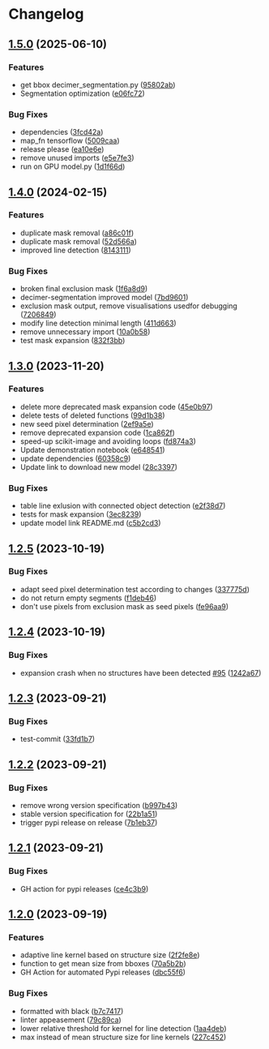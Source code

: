 # Changelog

## [1.5.0](https://github.com/Kohulan/DECIMER-Image-Segmentation/compare/v1.4.0...v1.5.0) (2025-06-10)


### Features

* get bbox decimer_segmentation.py ([95802ab](https://github.com/Kohulan/DECIMER-Image-Segmentation/commit/95802abaf52c96cd16b1beba0ebe9b5ca8bbfdb0))
* Segmentation optimization ([e06fc72](https://github.com/Kohulan/DECIMER-Image-Segmentation/commit/e06fc7246ce6cc0f7d364f28ab130db43a438743))


### Bug Fixes

* dependencies ([3fcd42a](https://github.com/Kohulan/DECIMER-Image-Segmentation/commit/3fcd42ad2d388404dc802d9710726cd0cb661672))
* map_fn tensorflow ([5009caa](https://github.com/Kohulan/DECIMER-Image-Segmentation/commit/5009caaa3edf1672058ec898a28c34f664114f2d))
* release please ([ea10e6e](https://github.com/Kohulan/DECIMER-Image-Segmentation/commit/ea10e6e89b176c81f1d60d87ae47c6728821ff53))
* remove unused imports ([e5e7fe3](https://github.com/Kohulan/DECIMER-Image-Segmentation/commit/e5e7fe3ca3f2f0a8924be0c7910aea9232f31d55))
* run on GPU model.py ([1d1f66d](https://github.com/Kohulan/DECIMER-Image-Segmentation/commit/1d1f66d011bf25dfe09f603851163c17c3228608))

## [1.4.0](https://github.com/Kohulan/DECIMER-Image-Segmentation/compare/v1.3.0...v1.4.0) (2024-02-15)


### Features

* duplicate mask removal ([a86c01f](https://github.com/Kohulan/DECIMER-Image-Segmentation/commit/a86c01fb7a3e63d3cc15be62dfab5564d7053256))
* duplicate mask removal ([52d566a](https://github.com/Kohulan/DECIMER-Image-Segmentation/commit/52d566ac8fceb64b2a9fe3660f9149da48281159))
* improved line detection ([8143111](https://github.com/Kohulan/DECIMER-Image-Segmentation/commit/814311111c0daa410ebc0ff92dfb84ff96f8bbb7))


### Bug Fixes

* broken final exclusion mask ([1f6a8d9](https://github.com/Kohulan/DECIMER-Image-Segmentation/commit/1f6a8d988a7f6eafbcac4afb253c6fecbf82ee11))
* decimer-segmentation improved model ([7bd9601](https://github.com/Kohulan/DECIMER-Image-Segmentation/commit/7bd9601ce55a7cf6a6506362d5d804fdb1a8e78b))
* exclusion mask output, remove visualisations usedfor debugging ([7206849](https://github.com/Kohulan/DECIMER-Image-Segmentation/commit/7206849aa39b07f5851fce5a54bfc48984467d66))
* modify line detection minimal length ([411d663](https://github.com/Kohulan/DECIMER-Image-Segmentation/commit/411d663c2b4528ebfc51412b63068205817b4123))
* remove unnecessary import ([10a0b58](https://github.com/Kohulan/DECIMER-Image-Segmentation/commit/10a0b585c36cd7223c5abecd8f8d71f421e32147))
* test mask expansion ([832f3bb](https://github.com/Kohulan/DECIMER-Image-Segmentation/commit/832f3bb171d052d8acf621da0f86937d7f9ff48e))

## [1.3.0](https://github.com/Kohulan/DECIMER-Image-Segmentation/compare/v1.2.5...v1.3.0) (2023-11-20)


### Features

* delete more deprecated mask expansion code ([45e0b97](https://github.com/Kohulan/DECIMER-Image-Segmentation/commit/45e0b970f3cf1c0b89421c478bc9a6ce23bd0217))
* delete tests of deleted functions ([99d1b38](https://github.com/Kohulan/DECIMER-Image-Segmentation/commit/99d1b3849aba7abe7588d489486f4862ebd158f4))
* new seed pixel determination ([2ef9a5e](https://github.com/Kohulan/DECIMER-Image-Segmentation/commit/2ef9a5e7e406407b09e1197f1c0defc2be1250bb))
* remove deprecated expansion code ([1ca862f](https://github.com/Kohulan/DECIMER-Image-Segmentation/commit/1ca862f0237134b935d5d32151129d0045057f4c))
* speed-up scikit-image and avoiding loops ([fd874a3](https://github.com/Kohulan/DECIMER-Image-Segmentation/commit/fd874a34ec9045b8ab116c34f1821479397e5e10))
* Update demonstration notebook ([e648541](https://github.com/Kohulan/DECIMER-Image-Segmentation/commit/e6485410fcebe72ef50b26d4a335d151db42de67))
* update dependencies ([60358c9](https://github.com/Kohulan/DECIMER-Image-Segmentation/commit/60358c9f9cc4fd29184d78c84718cb454b8cbfaf))
* Update link to download new model ([28c3397](https://github.com/Kohulan/DECIMER-Image-Segmentation/commit/28c33975d1538f6920321f03cc638d38e96f7dd9))


### Bug Fixes

* table line exlusion with connected object detection ([e2f38d7](https://github.com/Kohulan/DECIMER-Image-Segmentation/commit/e2f38d7b646fefc39b3401d49fd9a54707ddeb20))
* tests for mask expansion ([3ec8239](https://github.com/Kohulan/DECIMER-Image-Segmentation/commit/3ec8239db46b1d92faa89a15e3e1319462f04502))
* update model link README.md ([c5b2cd3](https://github.com/Kohulan/DECIMER-Image-Segmentation/commit/c5b2cd3d04133aeaee41ee9fb6a0d263154abb7e))

## [1.2.5](https://github.com/Kohulan/DECIMER-Image-Segmentation/compare/v1.2.4...v1.2.5) (2023-10-19)


### Bug Fixes

* adapt seed pixel determination test according to changes ([337775d](https://github.com/Kohulan/DECIMER-Image-Segmentation/commit/337775d34b536ee79aa63e7b0153aae7c49b229d))
* do not return empty segments ([f1deb46](https://github.com/Kohulan/DECIMER-Image-Segmentation/commit/f1deb4606627fd96c43ec8527c5287e0823f5905))
* don't use pixels from exclusion mask as seed pixels ([fe96aa9](https://github.com/Kohulan/DECIMER-Image-Segmentation/commit/fe96aa91af94c2c8b650ae8d3215a3b497af7469))

## [1.2.4](https://github.com/Kohulan/DECIMER-Image-Segmentation/compare/v1.2.3...v1.2.4) (2023-10-19)


### Bug Fixes

* expansion crash when no structures have been detected [#95](https://github.com/Kohulan/DECIMER-Image-Segmentation/issues/95) ([1242a67](https://github.com/Kohulan/DECIMER-Image-Segmentation/commit/1242a676de2ba970d074be151b8b1865b608f8d5))

## [1.2.3](https://github.com/Kohulan/DECIMER-Image-Segmentation/compare/v1.2.2...v1.2.3) (2023-09-21)


### Bug Fixes

* test-commit ([33fd1b7](https://github.com/Kohulan/DECIMER-Image-Segmentation/commit/33fd1b70cc021aac0334e29cf85c312ea50fd42f))

## [1.2.2](https://github.com/Kohulan/DECIMER-Image-Segmentation/compare/v1.2.1...v1.2.2) (2023-09-21)


### Bug Fixes

* remove wrong version specification ([b997b43](https://github.com/Kohulan/DECIMER-Image-Segmentation/commit/b997b43c7cbb1f581f576a3a6e4fc50fc8aeb2d4))
* stable version specification for ([22b1a51](https://github.com/Kohulan/DECIMER-Image-Segmentation/commit/22b1a51a1e90c0b10848cbddbf03a0852548afc3))
* trigger pypi release on release ([7b1eb37](https://github.com/Kohulan/DECIMER-Image-Segmentation/commit/7b1eb37efe32473e4268205953aa82d3c3e5518f))

## [1.2.1](https://github.com/Kohulan/DECIMER-Image-Segmentation/compare/v1.2.0...v1.2.1) (2023-09-21)


### Bug Fixes

* GH action for pypi releases ([ce4c3b9](https://github.com/Kohulan/DECIMER-Image-Segmentation/commit/ce4c3b940d4c9763f6fb352c7cc4bf5895185d2a))

## [1.2.0](https://github.com/Kohulan/DECIMER-Image-Segmentation/compare/1.1.4...v1.2.0) (2023-09-19)


### Features

* adaptive line kernel based on structure size ([2f2fe8e](https://github.com/Kohulan/DECIMER-Image-Segmentation/commit/2f2fe8e350b6f88eeda2fa9d2c20967283ef0bb6))
* function to get mean size from bboxes ([70a5b2b](https://github.com/Kohulan/DECIMER-Image-Segmentation/commit/70a5b2b66a29dda2e63308e0c24b57093eaefb76))
* GH Action for automated Pypi releases ([dbc55f6](https://github.com/Kohulan/DECIMER-Image-Segmentation/commit/dbc55f64ba91899b542ffe5e007ae23ba570d892))


### Bug Fixes

* formatted with black ([b7c7417](https://github.com/Kohulan/DECIMER-Image-Segmentation/commit/b7c74173fa62f7f5a880fe85069a7942783d296a))
* linter appeasement ([79c89ca](https://github.com/Kohulan/DECIMER-Image-Segmentation/commit/79c89ca4898edca0ad0552ae6681d379198fa426))
* lower relative threshold for kernel for line detection ([1aa4deb](https://github.com/Kohulan/DECIMER-Image-Segmentation/commit/1aa4debe8557e8ef379db0b52823e8f5d0dd1ed8))
* max instead of mean structure size for line kernels ([227c452](https://github.com/Kohulan/DECIMER-Image-Segmentation/commit/227c4527cfeb5407daa7b041eb221ff5913420f8))
